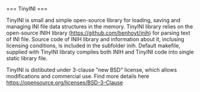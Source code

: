 === TinyINI ===

TinyINI is small and simple open-source library for loading, saving and managing INI file data structures in the memory.
TinyINI library relies on the open-source INIH library (https://github.com/benhoyt/inih) for parsing text of INI file.
Source code of INIH library and information about it, inclusing licensing conditions, is included in the subfolder inih.
Default makefile, supplied with TinyINI libraty compiles both INIH and TinyINI code into single static library file.

TinyINI is distibuted under 3-clause "new BSD" license, which allows modifications and commercial use.
Find more details here https://opensource.org/licenses/BSD-3-Clause
